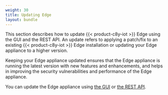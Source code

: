 ```yaml
---
weight: 30
title: Updating Edge
layout: bundle
---
```


This section describes how to update {{< product-c8y-iot >}} Edge using the GUI and the REST API. An update refers to applying a patch/fix to an existing {{< product-c8y-iot >}} Edge installation or updating your Edge appliance to a higher version.

Keeping your Edge appliance updated ensures that the Edge appliance is running the latest version with new features and enhancements, and helps in improving the security vulnerabilities and performance of the Edge appliance.

You can update the Edge appliance using [the GUI](/edge/update/#updating-edge-gui) or [the REST API](https://cumulocity.com/api/edge/10.17.0/#tag/Update).
